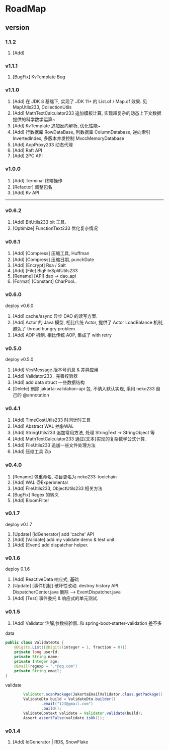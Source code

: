 

# RoadMap


## version

### 1.1.2
1. [Add] 

### v1.1.1
1. [BugFix] KvTemplate Bug

### v1.1.0
1. [Add] 在 JDK 8 基础下, 实现了 JDK 11+ 的 List.of / Map.of 效果. 见 MapUtils233, CollectionUtils
2. [Add] MathTextCalculator233 追加模板计算, 实现超复杂的动态上下文数据提供的科学数学运算~
3. [Add] KvTemplate 追加反向解析, 优化性能~
4. [Add] 行数据库 RowDataBase, 列数据库 ColumnDatabase, 逆向索引 InvertedIndex, 多版本并发控制 MvccMemoryDatabase
5. [Add] AopProxy233 动态代理
6. [Add] Raft API
7. [Add] 2PC API 

### v1.0.0
1. [Add] Terminal 终端操作
2. [Refactor] 调整包名
3. [Add] Kv API

-----------

### v0.6.2
1. [Add] BitUtils233 bit 工具.
2. [Optimize] FunctionText233 优化复杂情况

### v0.6.1
1. [Add] [Compress] 压缩工具, Huffman
2. [Add] [Compress] 压缩日期, punchDate
3. [Add] [Encrypt] Rsa / Salt 
4. [Add] [File] BigFileSplitUtils233
5. [Rename] [API] dao -> dao_api
6. [Format] [Constant] CharPool..

### v0.6.0
deploy v0.6.0
1. [Add] cache/async 异步 DAO 的读写方案.
2. [Add] Actor 的 Java 模型, 相比传统 Actor, 提供了 Actor LoadBalance 机制, 避免了 thread hungry problem
3. [Add] AOP 机制. 相比传统 AOP, 集成了 with retry

### v0.5.0
deploy v0.5.0
1. [Add] VcsMessage 版本号消息 & 差异应用
2. [Add] Validator233 . 完善校验器
3. [Add] add data struct 一些数据结构
4. [Delete] 删除 jakarta-validation-api 包, 不纳入默认实现, 采用 neko233 自己的 @annotation

### v0.4.1
1. [Add] TimeCostUtils233 时间计时工具
2. [Add] Abstract WAL 抽象WAL 
3. [Add] StringUtils233 追加常用方法, 处理 StringText -> StringObject 等
4. [Add] MathTextCalculator233 通过{文本}实现的复杂数学公式计算.
5. [Add] FileUtils233 追加一些文件处理方法
6. [Add] 压缩工具 Zip

### v0.4.0
1. [Rename] 包重命名, 项目更名为 neko233-toolchain
2. [Add] WAL @Experimental 
3. [Add] FileUtils233, ObjectUtils233 相关方法
4. [BugFix] Regex 的转义
5. [Add] BloomFilter 

### v0.1.7
deploy v0.1.7
1. [Update] [idGenerator] add 'cache' API
2. [Add] [Validate] add my validate demo & test unit.
3. [Add] [Event] add dispatcher helper.


### v0.1.6
deploy 0.1.6
1. [Add] ReactiveData 响应式, 基础
2. [Update] [事件机制] 破坏性改动. destroy history API. DispatcherCenter.java 删除 --> EventDispatcher.java
3. [Add] [Test] 事件委托 & 响应式的单元测试.

### v0.1.5
1. [Add] Validator 注解,参数校验器. 和 spring-boot-starter-validation 差不多

data
```java
public class ValidateDto {
    @Digits.List({@Digits(integer = 1, fraction = 0)})
    private long userId;
    private String name;
    private Integer age;
    @Email(regexp = ".*@qq.com")
    private String email;
}
```

validate
```java
        Validator.scanPackage(JakartaEmailValidator.class.getPackage().getName());
        ValidateDto build = ValidateDto.builder()
                .email("123@gmail.com")
                .build();
        ValidateContext validate = Validator.validate(build);
        Assert.assertFalse(validate.isOk());
```


### v0.1.4
1. [Add] IdGenerator | RDS, SnowFlake

```java

```
